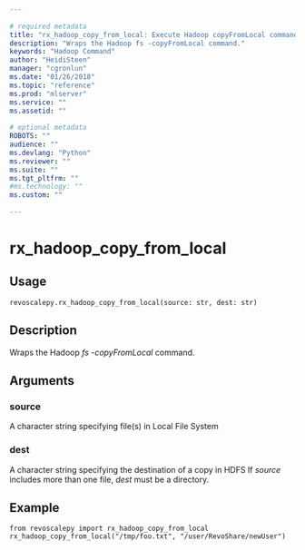 ```yaml
--- 
 
# required metadata 
title: "rx_hadoop_copy_from_local: Execute Hadoop copyFromLocal commands (revoscalepy)" 
description: "Wraps the Hadoop fs -copyFromLocal command." 
keywords: "Hadoop Command" 
author: "HeidiSteen" 
manager: "cgronlun" 
ms.date: "01/26/2018" 
ms.topic: "reference" 
ms.prod: "mlserver" 
ms.service: "" 
ms.assetid: "" 
 
# optional metadata 
ROBOTS: "" 
audience: "" 
ms.devlang: "Python" 
ms.reviewer: "" 
ms.suite: "" 
ms.tgt_pltfrm: "" 
#ms.technology: "" 
ms.custom: "" 
 
---
```


# rx_hadoop_copy_from_local


 


## Usage



```
revoscalepy.rx_hadoop_copy_from_local(source: str, dest: str)
```





## Description

Wraps the Hadoop *fs -copyFromLocal* command.


## Arguments


### source

A character string specifying file(s) in Local File System


### dest

A character string specifying the destination of a copy in HDFS
If *source* includes more than one file, *dest* must be a directory.


## Example



```
from revoscalepy import rx_hadoop_copy_from_local
rx_hadoop_copy_from_local("/tmp/foo.txt", "/user/RevoShare/newUser")
```

